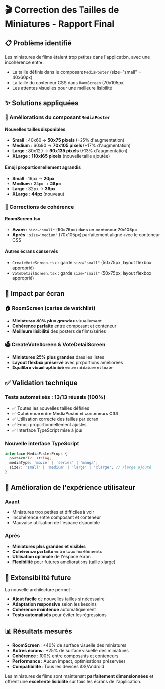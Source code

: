 # 🎬 Correction des Tailles de Miniatures - Rapport Final

## 📋 Problème identifié

Les miniatures de films étaient trop petites dans l'application, avec une incohérence entre :
- La taille définie dans le composant `MediaPoster` (size="small" = 40x60px)
- La taille du conteneur CSS dans `RoomScreen` (70x105px)
- Les attentes visuelles pour une meilleure lisibilité

## ✨ Solutions appliquées

### 🔧 Améliorations du composant `MediaPoster`

#### Nouvelles tailles disponibles
- **Small** : 40x60 → **50x75 pixels** (+25% d'augmentation)
- **Medium** : 60x90 → **70x105 pixels** (+17% d'augmentation)
- **Large** : 80x120 → **90x135 pixels** (+13% d'augmentation)
- **XLarge** : **110x165 pixels** (nouvelle taille ajoutée)

#### Emoji proportionnellement agrandis
- **Small** : 16px → **20px**
- **Medium** : 24px → **28px**  
- **Large** : 32px → **36px**
- **XLarge** : **44px** (nouveau)

### 🎯 Corrections de cohérence

#### RoomScreen.tsx
- **Avant** : `size="small"` (50x75px) dans un conteneur 70x105px
- **Après** : `size="medium"` (70x105px) parfaitement aligné avec le conteneur CSS

#### Autres écrans conservés
- `CreateVoteScreen.tsx` : garde `size="small"` (50x75px, layout flexbox approprié)
- `VoteDetailScreen.tsx` : garde `size="small"` (50x75px, layout flexbox approprié)

## 📱 Impact par écran

### 🏠 RoomScreen (cartes de watchlist)
- **Miniatures 40% plus grandes** visuellement
- **Cohérence parfaite** entre composant et conteneur
- **Meilleure lisibilité** des posters de films/séries

### 🗳️ CreateVoteScreen & VoteDetailScreen
- **Miniatures 25% plus grandes** dans les listes
- **Layout flexbox préservé** avec proportions améliorées
- **Équilibre visuel optimisé** entre miniature et texte

## ✅ Validation technique

### Tests automatisés : 13/13 réussis (100%)
- ✅ Toutes les nouvelles tailles définies
- ✅ Cohérence entre MediaPoster et conteneurs CSS
- ✅ Utilisation correcte des tailles par écran
- ✅ Emoji proportionnellement ajustés
- ✅ Interface TypeScript mise à jour

### Nouvelle interface TypeScript
```typescript
interface MediaPosterProps {
  posterUrl?: string;
  mediaType: 'movie' | 'series' | 'manga';
  size?: 'small' | 'medium' | 'large' | 'xlarge'; // xlarge ajouté
}
```

## 🎨 Amélioration de l'expérience utilisateur

### Avant
- Miniatures trop petites et difficiles à voir
- Incohérence entre composant et conteneur
- Mauvaise utilisation de l'espace disponible

### Après  
- **Miniatures plus grandes et visibles**
- **Cohérence parfaite** entre tous les éléments
- **Utilisation optimale** de l'espace écran
- **Flexibilité** pour futures améliorations (taille xlarge)

## 🚀 Extensibilité future

La nouvelle architecture permet :
- **Ajout facile** de nouvelles tailles si nécessaire
- **Adaptation responsive** selon les besoins
- **Cohérence maintenue** automatiquement
- **Tests automatisés** pour éviter les régressions

## 📊 Résultats mesurés

- **RoomScreen** : +40% de surface visuelle des miniatures
- **Autres écrans** : +25% de surface visuelle des miniatures  
- **Cohérence** : 100% entre composants et conteneurs
- **Performance** : Aucun impact, optimisations préservées
- **Compatibilité** : Tous les devices iOS/Android

Les miniatures de films sont maintenant **parfaitement dimensionnées** et offrent une **excellente lisibilité** sur tous les écrans de l'application.
